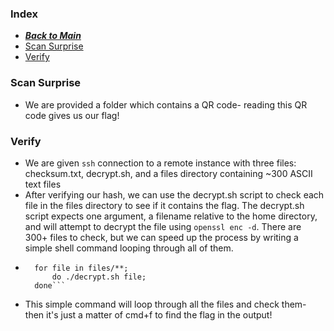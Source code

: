### Index
- [***Back to Main***](/)
- [Scan Surprise](#scan-surprise)
- [Verify](#verify)

### Scan Surprise
- We are provided a folder which contains a QR code- reading this QR code gives us our flag!

### Verify
- We are given `ssh` connection to a remote instance with three files: checksum.txt, decrypt.sh, and a files directory containing ~300 ASCII text files
- After verifying our hash, we can use the decrypt.sh script to check each file in the files directory to see if it contains the flag. The decrypt.sh script expects one argument, a filename relative to the home directory, and will attempt to decrypt the file using `openssl enc -d`. There are 300+ files to check, but we can speed up the process by writing a simple shell command looping through all of them.
- ```shell
    for file in files/**;
        do ./decrypt.sh file;
    done```
- This simple command will loop through all the files and check them- then it's just a matter of cmd+f to find the flag in the output!